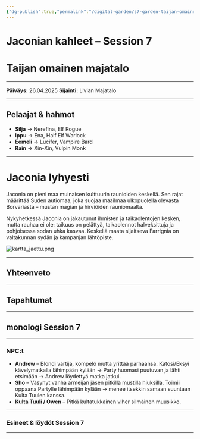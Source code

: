 ```yaml
---
{"dg-publish":true,"permalink":"/digital-garden/s7-garden-taijan-omainen-majatalo/"}
---
```


# Jaconian kahleet – Session 7
# Taijan omainen majatalo
---

**Päiväys:** 26.04.2025
**Sijainti:** Livian Majatalo

---

## Pelaajat & hahmot

- **Silja** → Nerefina, Elf Rogue
- **Ippu** → Ena, Half Elf Warlock
- **Eemeli** → Lucifer, Vampire Bard
- **Rain** → Xin-Xin, Vulpin Monk
    
---

# Jaconia lyhyesti

Jaconia on pieni maa muinaisen kulttuurin raunioiden keskellä. Sen rajat määrittää Suden autiomaa, joka suojaa maailmaa ulkopuolella olevasta Borvariasta – mustan magian ja hirviöiden rauniomaalta.

Nykyhetkessä Jaconia on jakautunut ihmisten ja taikaolentojen kesken, mutta rauhaa ei ole: taikuus on pelättyä, taikaolennot halveksittuja ja pohjoisessa sodan uhka kasvaa. Keskellä maata sijaitseva Farrignia on valtakunnan sydän ja kampanjan lähtöpiste.

![kartta_jaettu.png](/img/user/Kuvat/kartta_jaettu.png)

---

## Yhteenveto


---

## Tapahtumat


---

## monologi Session 7 



---

### NPC:t

- **Andrew** – Blondi vartija, kömpelö mutta yrittää parhaansa. Katosi/Eksyi kävelymatkalla lähimpään kylään -> Party huomasi puutuvan ja lähti etsimään -> Andrew löydettyä matka jatkui.
- **Sho** – Väsynyt vanha armeijan jäsen pitkillä mustilla hiuksilla. Toimii oppaana Partylle lähimpään kylään -> menee itsekkin samaan suuntaan Kulta Tuulen kanssa.
- **Kulta Tuuli / Owen** – Pitkä kultatukkainen viher silmäinen muusikko.
---

### Esineet & löydöt Session 7


---

